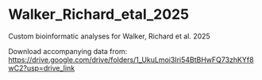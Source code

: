 # Walker_Richard_etal_2025
Custom bioinformatic analyses for Walker, Richard et al. 2025

Download accompanying data from: https://drive.google.com/drive/folders/1_UkuLmoi3Iri54BtBHwFQ73zhKYf8wC2?usp=drive_link
